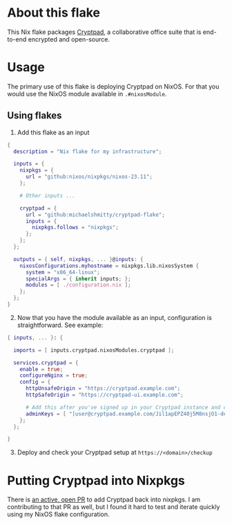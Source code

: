 # About this flake

This Nix flake packages [Cryptpad](https://cryptpad.org/), a collaborative office suite that is end-to-end encrypted and open-source.

# Usage

The primary use of this flake is deploying Cryptpad on NixOS. For that you would use the NixOS module available in `.#nixosModule`.

## Using flakes
1. Add this flake as an input

```nix
{
  description = "Nix flake for my infrastructure";

  inputs = {
    nixpkgs = {
      url = "github:nixos/nixpkgs/nixos-23.11";
    };

    # Other inputs ...

    cryptpad = {
      url = "github:michaelshmitty/cryptpad-flake";
      inputs = {
        nixpkgs.follows = "nixpkgs";
      };
    };
  };

  outputs = { self, nixpkgs, ... }@inputs: {
    nixosConfigurations.myhostname = nixpkgs.lib.nixosSystem {
      system = "x86_64-linux";
      specialArgs = { inherit inputs; };
      modules = [ ./configuration.nix ];
    };
  };
}
```


2. Now that you have the module available as an input, configuration is straightforward. See example:

```nix
{ inputs, ... }: {

  imports = [ inputs.cryptpad.nixosModules.cryptpad ];

  services.cryptpad = {
    enable = true;
    configureNginx = true;
    config = {
      httpUnsafeOrigin = "https://cryptpad.example.com";
      httpSafeOrigin = "https://cryptpad-ui.example.com";

      # Add this after you've signed up in your Cryptpad instance and copy your public key:
      adminKeys = [ "[user@cryptpad.example.com/Jil1apEPZ40j5M8nsjO1-deadbeefHkt+QExscMzKhs=]" ];
    };
  };

}
```

3. Deploy and check your Cryptpad setup at `https://<domain>/checkup`

# Putting Cryptpad into Nixpkgs

There is [an active, open PR](https://github.com/NixOS/nixpkgs/pull/251687) to add Cryptpad back into nixpkgs. I am
contributing to that PR as well, but I found it hard to test and iterate quickly using my NixOS flake configuration.
